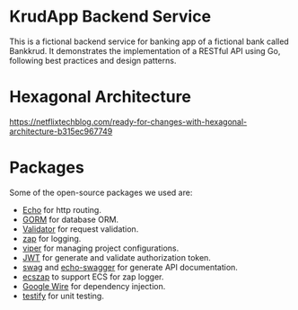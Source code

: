 # KrudApp Backend Service

This is a fictional backend service for banking app of a fictional bank called Bankkrud.
It demonstrates the implementation of a RESTful API using Go, 
following best practices and design patterns.

# Hexagonal Architecture

https://netflixtechblog.com/ready-for-changes-with-hexagonal-architecture-b315ec967749

# Packages

Some of the open-source packages we used are:

- [Echo](https://echo.labstack.com) for http routing.
- [GORM](https://gorm.io) for database ORM.
- [Validator](https://github.com/go-playground/validator) for request validation.
- [zap](https://github.com/uber-go/zap) for logging.
- [viper](https://github.com/spf13/viper) for managing project configurations.
- [JWT](https://github.com/golang-jwt/jwt) for generate and validate authorization token.
- [swag](https://github.com/swaggo/swag) and [echo-swagger](https://github.com/swaggo/echo-swagger) for generate API documentation.
- [ecszap](https://github.com/elastic/ecs-logging-go-zap) to support ECS for zap logger.
- [Google Wire](https://github.com/google/wire) for dependency injection.
- [testify](https://github.com/stretchr/testify) for unit testing.
